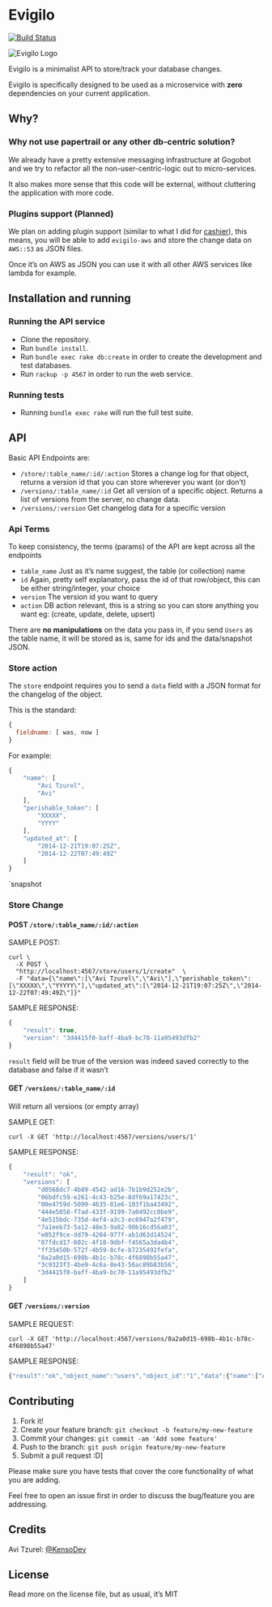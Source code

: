# Evigilo

[![Build Status](https://travis-ci.org/gogobot/evigilo.svg)](https://travis-ci.org/gogobot/evigilo)

![Evigilo Logo](http://aviioblog.s3.amazonaws.com/screenshot-kensodevVC75M0a.jpg-2014-12-22-np7n4.png)

Evigilo is a minimalist API to store/track your database changes.

Evigilo is specifically designed to be used as a microservice with **zero** dependencies on your current application.

## Why?

### Why not use papertrail or any other db-centric solution?

We already have a pretty extensive messaging infrastructure at Gogobot and we try to refactor all the non-user-centric-logic out to micro-services.

It also makes more sense that this code will be external, without cluttering the application with more code.

### Plugins support (Planned)

We plan on adding plugin support (similar to what I did for [cashier](https://github.com/ahawkins/cashier)), this means, you will be able to add `evigilo-aws` and store the change data on `AWS::S3` as JSON files.

Once it’s on AWS as JSON you can use it with all other AWS services like lambda for example.

 
## Installation and running

### Running the API service

* Clone the repository.
* Run `bundle install`.
* Run `bundle exec rake db:create` in order to create the development and test databases.
* Run `rackup -p 4567` in order to run the web service.

### Running tests

* Running `bundle exec rake` will run the full test suite.

## API

Basic API Endpoints are:

* `/store/:table_name/:id/:action` Stores a change log for that object, returns a version id that you can store wherever you want (or don’t)
* `/versions/:table_name/:id` Get all version of a specific object. Returns a list of versions from the server, no change data.
* `/versions/:version` Get changelog data for a specific version

### Api Terms

To keep consistency, the terms (params) of the API are kept across all the endpoints

* `table_name` Just as it’s name suggest, the table (or collection) name
* `id` Again, pretty self explanatory, pass the id of that row/object, this can be either string/integer, your choice
* `version` The version id you want to query
* `action` DB action relevant, this is a string so you can store anything you want eg: (create, update, delete, upsert)

There are **no manipulations** on the data you pass in, if you send `Users` as the table name, it will be stored as is, same for ids and the data/snapshot JSON.

### Store action

The `store` endpoint requires you to send a `data` field with a JSON format for the changelog of the object.

This is the standard:

```javascript
{
  fieldname: [ was, now ]
}
```

For example:

```javascript
{
    "name": [
        "Avi Tzurel",
        "Avi"
    ],
    "perishable_token": [
        "XXXXX",
        "YYYY"
    ],
    "updated_at": [
        "2014-12-21T19:07:25Z",
        "2014-12-22T07:49:49Z"
    ]
}
```

`snapshot


### Store Change

#### POST `/store/:table_name/:id/:action`

SAMPLE POST:

```shell
curl \
  -X POST \
  "http://localhost:4567/store/users/1/create"  \
  -F "data={\"name\":[\"Avi Tzurel\",\"Avi\"],\"perishable_token\":[\"XXXXX\",\"YYYYY\"],\"updated_at\":[\"2014-12-21T19:07:25Z\",\"2014-12-22T07:49:49Z\"]}"
```

SAMPLE RESPONSE:

```javascript
{
    "result": true,
    "version": "3d4415f0-baff-4ba9-bc70-11a95493dfb2"
}
```

`result` field will be true of the version was indeed saved correctly to the database and false if it wasn’t

#### GET `/versions/:table_name/:id`

Will return all versions (or empty array)

SAMPLE GET:

```shell
curl -X GET 'http://localhost:4567/versions/users/1'
```

SAMPLE RESPONSE:

```javascript
{
    "result": "ok",
    "versions": [
        "d0568dc7-4b89-4542-ad16-7b1b9d252e2b",
        "06bdfc59-e261-4c43-b25e-8df69a17423c",
        "00e4759d-5099-4635-81e6-103f1ba43492",
        "444e5058-f7ad-433f-9199-7a0492cc0be9",
        "4e515bdc-735d-4ef4-a3c3-ec6947a2f479",
        "7a1eeb73-5a12-48e3-9a82-90b16cd56a03",
        "e052f9ce-dd79-4204-977f-ab1d63d14524",
        "87fdcd17-602c-4f18-9dbf-f4565a3da4b4",
        "ff35450b-572f-4b59-8cfe-b7235492fefa",
        "8a2a0d15-698b-4b1c-b78c-4f6898b55a47",
        "3c9323f3-4be9-4c6a-8e43-56ac89b83b56",
        "3d4415f0-baff-4ba9-bc70-11a95493dfb2"
    ]
}
```

#### GET `/versions/:version`

SAMPLE REQUEST: 

```shell
curl -X GET 'http://localhost:4567/versions/8a2a0d15-698b-4b1c-b78c-4f6898b55a47'
```

SAMPLE RESPONSE: 

```javascript
{"result":"ok","object_name":"users","object_id":"1","data":{"name":["Avi","NewAvi"]},"snapshot":null}
```


## Contributing

1. Fork it!
2. Create your feature branch: `git checkout -b feature/my-new-feature`
3. Commit your changes: `git commit -am 'Add some feature'`
4. Push to the branch: `git push origin feature/my-new-feature`
5. Submit a pull request :D]

Please make sure you have tests that cover the core functionality of what you are adding.

Feel free to open an issue first in order to discuss the bug/feature you are addressing.

## Credits

Avi Tzurel: [@KensoDev](http://twitter.com/KensoDev)

## License

Read more on the license file, but as usual, it’s MIT

